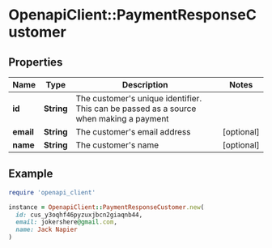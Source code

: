 # OpenapiClient::PaymentResponseCustomer

## Properties

| Name | Type | Description | Notes |
| ---- | ---- | ----------- | ----- |
| **id** | **String** | The customer&#39;s unique identifier. This can be passed as a source when making a payment |  |
| **email** | **String** | The customer&#39;s email address | [optional] |
| **name** | **String** | The customer&#39;s name | [optional] |

## Example

```ruby
require 'openapi_client'

instance = OpenapiClient::PaymentResponseCustomer.new(
  id: cus_y3oqhf46pyzuxjbcn2giaqnb44,
  email: jokershere@gmail.com,
  name: Jack Napier
)
```


